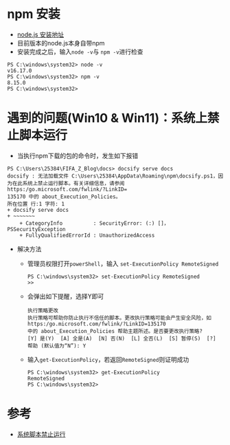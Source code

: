 # npm 安装
* [node.js 安装地址](https://nodejs.org/en/)
* 目前版本的node.js本身自带npm
* 安装完成之后，输入`node -v`与 `npm -v`进行检查

```shell
PS C:\windows\system32> node -v
v16.17.0
PS C:\windows\system32> npm -v
8.15.0
PS C:\windows\system32>
```

# 遇到的问题(Win10 & Win11)：系统上禁止脚本运行
* 当执行npm下载的包的命令时，发生如下报错

```shell
PS C:\Users\25384\FIFA_Z_Blog\docs> docsify serve docs
docsify : 无法加载文件 C:\Users\25384\AppData\Roaming\npm\docsify.ps1，因为在此系统上禁止运行脚本。有关详细信息，请参阅 https:/go.microsoft.com/fwlink/?LinkID=
135170 中的 about_Execution_Policies。
所在位置 行:1 字符: 1
+ docsify serve docs
+ ~~~~~~~
    + CategoryInfo          : SecurityError: (:) []，PSSecurityException
    + FullyQualifiedErrorId : UnauthorizedAccess
```
- 解决方法
  * 管理员权限打开`powerShell`，输入 `set-ExecutionPolicy RemoteSigned`
    ```shell
    PS C:\windows\system32> set-ExecutionPolicy RemoteSigned
    >>
    ```

  * 会弹出如下提醒，选择Y即可
    ```shell
    执行策略更改
    执行策略可帮助你防止执行不信任的脚本。更改执行策略可能会产生安全风险，如 https:/go.microsoft.com/fwlink/?LinkID=135170
    中的 about_Execution_Policies 帮助主题所述。是否要更改执行策略?
    [Y] 是(Y)  [A] 全是(A)  [N] 否(N)  [L] 全否(L)  [S] 暂停(S)  [?] 帮助 (默认值为“N”): Y
    ```

  * 输入`get-ExecutionPolicy`，若返回`RemoteSigned`则证明成功
    ```shell
    PS C:\windows\system32> get-ExecutionPolicy
    RemoteSigned
    PS C:\windows\system32>
    ```

# 参考
* [系统脚本禁止运行](https://www.cnblogs.com/richerdyoung/p/12882901.html?ivk_sa=1024320u) 